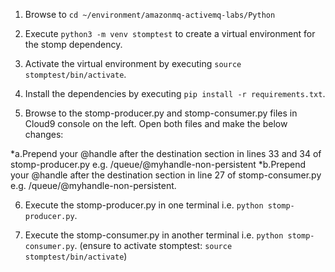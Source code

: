 1. Browse to `cd ~/environment/amazonmq-activemq-labs/Python`

2. Execute `python3 -m venv stomptest` to create a virtual environment for the stomp dependency.

3. Activate the virtual environment by executing `source stomptest/bin/activate`.

4. Install the dependencies by executing `pip install -r requirements.txt`.

5. Browse to the stomp-producer.py and stomp-consumer.py files in Cloud9 console on the left. Open both files and make the below changes: 

 *a.Prepend your @handle after the destination section in lines 33 and 34 of stomp-producer.py e.g. /queue/@myhandle-non-persistent 
 *b.Prepend your @handle after the destination section in line 27 of stomp-consumer.py e.g. /queue/@myhandle-non-persistent.

6. Execute the stomp-producer.py in one terminal i.e. `python stomp-producer.py`.

7. Execute the stomp-consumer.py in another terminal i.e. `python stomp-consumer.py`. (ensure to activate stomptest: `source stomptest/bin/activate`)
